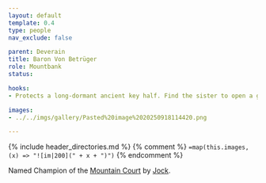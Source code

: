 ```yaml
---
layout: default
template: 0.4
type: people
nav_exclude: false

parent: Deverain
title: Baron Von Betrüger
role: Mountbank
status: 

hooks:
- Protects a long-dormant ancient key half. Find the sister to open a gate.

images: 
- ../../imgs/gallery/Pasted%20image%2020250918114420.png

---
```


{% include header_directories.md %}
{% comment %}
`=map(this.images, (x) => "![im|200](" + x + ")")`
{% endcomment %}

Named Champion of the [Mountain Court](../DuskmeadowFringe/MountainCourt.md) by [Jock](../DuskmeadowFringe/Jock.md).